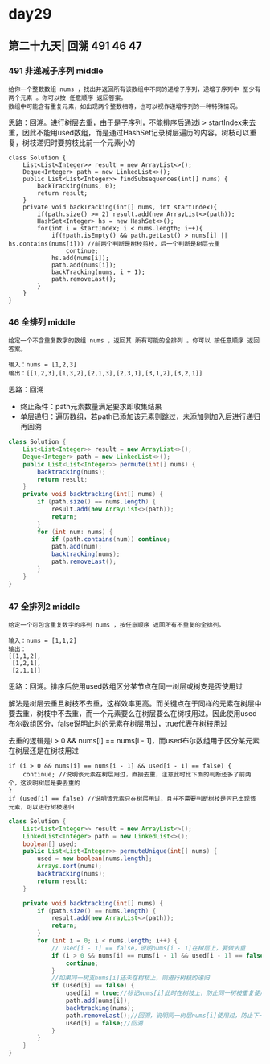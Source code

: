 # day29

## 第二十九天| 回溯 491 46 47

### 491 非递减子序列 middle
```
给你一个整数数组 nums ，找出并返回所有该数组中不同的递增子序列，递增子序列中 至少有两个元素 。你可以按 任意顺序 返回答案。
数组中可能含有重复元素，如出现两个整数相等，也可以视作递增序列的一种特殊情况。
```
思路：回溯。进行树层去重，由于是子序列，不能排序后通过i > startIndex来去重，因此不能用used数组，而是通过HashSet记录树层遍历的内容。树枝可以重复，树枝递归时要剪枝比前一个元素小的
```
class Solution {
    List<List<Integer>> result = new ArrayList<>();
    Deque<Integer> path = new LinkedList<>();
    public List<List<Integer>> findSubsequences(int[] nums) {
        backTracking(nums, 0);
        return result;
    }
    private void backTracking(int[] nums, int startIndex){
        if(path.size() >= 2) result.add(new ArrayList<>(path));
        HashSet<Integer> hs = new HashSet<>();
        for(int i = startIndex; i < nums.length; i++){
            if(!path.isEmpty() && path.getLast() > nums[i] || hs.contains(nums[i])) //前两个判断是树枝剪枝，后一个判断是树层去重
                continue;
            hs.add(nums[i]);
            path.add(nums[i]);
            backTracking(nums, i + 1);
            path.removeLast();
        }
    }
}
```
### 46 全排列 middle
```
给定一个不含重复数字的数组 nums ，返回其 所有可能的全排列 。你可以 按任意顺序 返回答案。

输入：nums = [1,2,3]
输出：[[1,2,3],[1,3,2],[2,1,3],[2,3,1],[3,1,2],[3,2,1]]
```
思路：回溯
- 终止条件：path元素数量满足要求即收集结果
- 单层递归：遍历数组，若path已添加该元素则跳过，未添加则加入后进行递归再回溯
```java
class Solution {
    List<List<Integer>> result = new ArrayList<>();
    Deque<Integer> path = new LinkedList<>();
    public List<List<Integer>> permute(int[] nums) {
        backtracking(nums);
        return result;
    }
    private void backtracking(int[] nums) {
        if (path.size() == nums.length) {
            result.add(new ArrayList<>(path));
            return;
        }
        for (int num: nums) {
            if (path.contains(num)) continue;
            path.add(num);
            backtracking(nums);
            path.removeLast();
        }
    }
}
```
### 47 全排列2 middle
```
给定一个可包含重复数字的序列 nums ，按任意顺序 返回所有不重复的全排列。

输入：nums = [1,1,2]
输出：
[[1,1,2],
 [1,2,1],
 [2,1,1]]
```
思路：回溯。排序后使用used数组区分某节点在同一树层或树支是否使用过

解法是树层去重且树枝不去重，这样效率更高。而关键点在于同样的元素在树层中要去重，树枝中不去重，而一个元素要么在树层要么在树枝用过。因此使用used布尔数组区分，false说明此时的元素在树层用过，true代表在树枝用过

去重的逻辑是i > 0 && nums[i] == nums[i - 1]，而used布尔数组用于区分某元素在树层还是在树枝用过
```
if (i > 0 && nums[i] == nums[i - 1] && used[i - 1] == false) {
    continue; //说明该元素在树层用过，直接去重，注意此时比下面的判断还多了前两个，这说明树层是要去重的
}
if (used[i] == false) //说明该元素只在树层用过，且并不需要判断树枝是否已出现该元素，可以进行树枝递归
```
```java
class Solution {
    List<List<Integer>> result = new ArrayList<>();
    LinkedList<Integer> path = new LinkedList<>();
    boolean[] used;
    public List<List<Integer>> permuteUnique(int[] nums) {
        used = new boolean[nums.length];
        Arrays.sort(nums);
        backtracking(nums);
        return result;
    }

    private void backtracking(int[] nums) {
        if (path.size() == nums.length) {
            result.add(new ArrayList<>(path));
            return;
        }
        for (int i = 0; i < nums.length; i++) {
            // used[i - 1] == false，说明nums[i - 1]在树层上，要做去重
            if (i > 0 && nums[i] == nums[i - 1] && used[i - 1] == false) {
                continue;
            }
            //如果同⼀树⽀nums[i]还未在树枝上，则进行树枝的递归
            if (used[i] == false) {
                used[i] = true;//标记nums[i]此时在树枝上，防止同一树枝重复使用
                path.add(nums[i]);
                backtracking(nums);
                path.removeLast();//回溯，说明同⼀树层nums[i]使⽤过，防止下一树层重复  
                used[i] = false;//回溯
            }
        }
    }
}
```